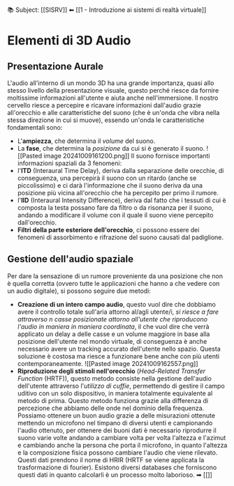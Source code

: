 📚 Subject: [[SISRV]]
⬅ [[1 - Introduzione ai sistemi di realtà virtuale]]
# Elementi di 3D Audio
## Presentazione Aurale
L'audio all'interno di un mondo 3D ha una grande importanza, quasi allo stesso livello della presentazione visuale, questo perché riesce da fornire moltissime informazioni all'utente e aiuta anche nell'immersione.
Il nostro cervello riesce a percepire e ricavare informazioni dall'audio grazie all'orecchio e alle caratteristiche del suono (che è un'onda che vibra nella stessa direzione in cui si muove), essendo un'onda le caratteristiche fondamentali sono:
- L'**ampiezza**, che determina il *volume* del suono.
- La **fase**, che determina la *posizione* da cui si è generato il suono.
![[Pasted image 20241009161200.png]]
Il suono fornisce importanti informazioni spaziali da 3 fenomeni:
- l'**ITD** (Interaural Time Delay), deriva dalla separazione delle orecchie, di conseguenza, una percepirà il suono con un ritardo (anche se piccolissimo) e ci darà l'informazione che il suono deriva da una posizione più vicina all'orecchio che ha percepito per primo il rumore.
- l'**IID** (Interaural Intensity Difference), deriva dal fatto che i tessuti di cui è composta la testa possano fare da filtro o da risonanza per il suono, andando a modificare il volume con il quale il suono viene percepito dall'orecchio.
- **Filtri della parte esteriore dell'orecchio**, ci possono essere dei fenomeni di assorbimento e rifrazione del suono causati dal padiglione.
## Gestione dell'audio spaziale
Per dare la sensazione di un rumore proveniente da una posizione che non è quella corretta (ovvero tutte le applicazioni che hanno a che vedere con un audio digitale), si possono seguire due metodi:
- **Creazione di un intero campo audio**, questo vuol dire che dobbiamo avere il controllo totale sull'aria attorno al/agli utente/i, *si riesce a fare attraverso n casse posizionate attorno all'utente che riproducono l'audio in maniera in maniera coordinata*, il che vuol dire che verrà applicato un delay a delle casse e un volume maggiore in base alla posizione dell'utente nel mondo virtuale, di conseguenza è anche necessario avere un tracking accurato dell'utente nello spazio.
  Questa soluzione è costosa ma riesce a funzionare bene anche con più utenti contemporaneamente.
  ![[Pasted image 20241009162557.png]]
- **Riproduzione degli stimoli nell'orecchio** (*Head-Related Transfer Function* (HRTF)), questo metodo consiste nella gestione dell'audio dell'utente attraverso l'*utilizzo di cuffie*, permettendo di gestire il campo uditivo con un solo dispositivo, in maniera totalmente equivalente al metodo di prima.
  Questo metodo funziona grazie alla differenza di percezione che abbiamo delle onde nel dominio della frequenza.
  Possiamo ottenere un buon audio grazie a delle misurazioni ottenute mettendo un microfono nel timpano di diversi utenti e campionando l'audio ottenuto, per ottenere dei buoni dati è necessario riprodurre il suono varie volte andando a cambiare volta per volta l'altezza e l'azimut e cambiando anche la persona che porta il microfono, in quanto l'altezza e la composizione fisica possono cambiare l'audio che viene rilevato. Questi dati prendono il nome di HRIR (HRTF se viene applicata la trasformazione di fourier).
  Esistono diversi databases che forniscono questi dati in quanto calcolarli è un processo molto laborioso.
➡ [[]]